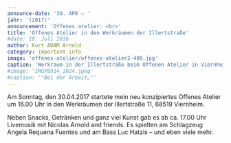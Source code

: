```yaml
---
announce-date: '30. APR – '
jahr: '(2017)'
announcement: 'Offenes atelier: <br>'
title: 'Offenes Atelier in den Werkräumen der Illertstraße'
#date: 18. Juli 2016
author: Kurt ADAM Arnold
category: important-info
image: 'offenes-atelier/offenes-atelier2-400.jpg'
caption: 'Werkraum in der Illertstraße beim Offenen Atelier in Viernheim'
#image: 'IMGP8914_1024.jpeg'
#caption: '"Bei der Arbeit…"'
---
```


 Am Sonntag, den 30.04.2017 startete mein neu konzipiertes Offenes Atelier um 16.00 Uhr in den Werkräumen der Illertstraße 11, 68519 Viernheim.

Neben Snacks, Getränken und ganz viel Kunst gab es ab ca. 17.00 Uhr Livemusik mit Nicolas Arnold and friends. Es spielten am Schlagzeug Angela Requena Fuentes und am Bass Luc Hatzis – und eben viele mehr.
